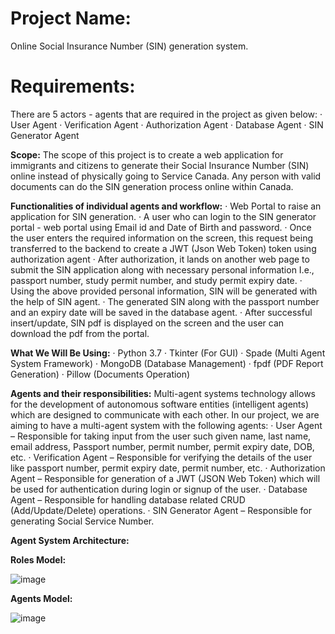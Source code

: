 # Project Name:
Online Social Insurance Number (SIN) generation system.
 
# Requirements:
There are 5 actors - agents that are required in the project as given below:
·	User Agent
·	Verification Agent
·	Authorization Agent
·	Database Agent
·	SIN Generator Agent

**Scope:**
The scope of this project is to create a web application for immigrants and citizens to generate their Social Insurance Number (SIN) online instead of physically going to Service Canada. Any person with valid documents can do the SIN generation process online within Canada.
 
**Functionalities of individual agents and workflow:**
·	Web Portal to raise an application for SIN generation.
·	A user who can login to the SIN generator portal - web portal using Email id and Date of Birth and password.
·	Once the user enters the required information on the screen, this request being transferred to the backend to create a JWT (Json Web Token) token using authorization agent
·	After authorization, it lands on another web page to submit the SIN application along with necessary personal information I.e., passport number, study permit number, and study permit expiry date.
·	Using the above provided personal information, SIN will be generated with the help of SIN agent.
·	The generated SIN along with the passport number and an expiry date will be saved in the database agent.
·	After successful insert/update, SIN pdf is displayed on the screen and the user can download the pdf from the portal.


**What We Will Be Using:**
·	Python 3.7
·	Tkinter (For GUI)
·	Spade (Multi Agent System Framework)
·	MongoDB (Database Management)
·	fpdf (PDF Report Generation)
·	Pillow (Documents Operation)

**Agents and their responsibilities:**
Multi-agent systems technology allows for the development of autonomous software entities (intelligent agents) which are designed to communicate with each other. In our project, we are aiming to have a multi-agent system with the following agents:
·	User Agent – Responsible for taking input from the user such given name, last name, email address, Passport number, permit number, permit expiry date, DOB, etc.
·	Verification Agent – Responsible for verifying the details of the user like passport number, permit expiry date, permit number, etc.
·	Authorization Agent – Responsible for generation of a JWT (JSON Web Token) which will be used for authentication during login or signup of the user.
·	Database Agent – Responsible for handling database related CRUD (Add/Update/Delete) operations.
·	SIN Generator Agent – Responsible for generating Social Service Number.


**Agent System Architecture:**

**Roles Model:**
                              
![image](https://user-images.githubusercontent.com/51778763/205141912-d79bf58c-7a19-4c22-887d-263aa4305a0f.png)


**Agents Model:**

 ![image](https://user-images.githubusercontent.com/51778763/205141941-e63f11c3-640b-4fa2-9378-3cc151f38303.png)

